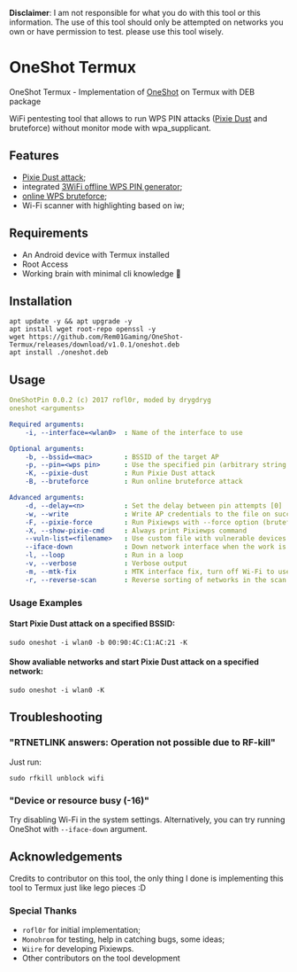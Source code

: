 **Disclaimer**: I am not responsible for what you do with this tool or this information. The use of this tool should only be attempted on networks you own or have permission to test. please use this tool wisely.

# OneShot Termux
OneShot Termux - Implementation of  [OneShot](https://github.com/drygdryg/OneShot) on Termux with DEB package

WiFi pentesting tool that allows to run WPS PIN attacks ([Pixie Dust](https://forums.kali.org/showthread.php?24286-WPS-Pixie-Dust-Attack-Offline-WPS-Attack) and bruteforce) without monitor mode with wpa_supplicant.

## Features
- [Pixie Dust attack](https://forums.kali.org/showthread.php?24286-WPS-Pixie-Dust-Attack-Offline-WPS-Attack);
- integrated [3WiFi offline WPS PIN generator](https://3wifi.stascorp.com/wpspin);
- [online WPS bruteforce](https://sviehb.files.wordpress.com/2011/12/viehboeck_wps.pdf);
- Wi-Fi scanner with highlighting based on iw;

## Requirements
- An Android device with Termux installed
- Root Access
- Working brain with minimal cli knowledge 🧠 

## Installation
```shell
apt update -y && apt upgrade -y
apt install wget root-repo openssl -y
wget https://github.com/Rem01Gaming/OneShot-Termux/releases/download/v1.0.1/oneshot.deb
apt install ./oneshot.deb
```

## Usage
```yaml
OneShotPin 0.0.2 (c) 2017 rofl0r, moded by drygdryg
oneshot <arguments>

Required arguments:
    -i, --interface=<wlan0>  : Name of the interface to use

Optional arguments:
    -b, --bssid=<mac>        : BSSID of the target AP
    -p, --pin=<wps pin>      : Use the specified pin (arbitrary string or 4/8 digit pin)
    -K, --pixie-dust         : Run Pixie Dust attack
    -B, --bruteforce         : Run online bruteforce attack

Advanced arguments:
    -d, --delay=<n>          : Set the delay between pin attempts [0]
    -w, --write              : Write AP credentials to the file on success
    -F, --pixie-force        : Run Pixiewps with --force option (bruteforce full range)
    -X, --show-pixie-cmd     : Always print Pixiewps command
    --vuln-list=<filename>   : Use custom file with vulnerable devices list ['vulnwsc.txt']
    --iface-down             : Down network interface when the work is finished
    -l, --loop               : Run in a loop
    -v, --verbose            : Verbose output
    -m, --mtk-fix            : MTK interface fix, turn off Wi-Fi to use this
    -r, --reverse-scan       : Reverse sorting of networks in the scan. Useful on small displays
```

### Usage Examples
#### Start Pixie Dust attack on a specified BSSID:
```shell
sudo oneshot -i wlan0 -b 00:90:4C:C1:AC:21 -K
```
#### Show avaliable networks and start Pixie Dust attack on a specified network:
```shell
sudo oneshot -i wlan0 -K
```

## Troubleshooting
### "RTNETLINK answers: Operation not possible due to RF-kill"
 Just run:
```shell
sudo rfkill unblock wifi
```
### "Device or resource busy (-16)"
Try disabling Wi-Fi in the system settings. Alternatively, you can try running OneShot with ```--iface-down``` argument.

## Acknowledgements
Credits to contributor on this tool, the only thing I done is implementing this tool to Termux just like lego pieces :D
### Special Thanks
* `rofl0r` for initial implementation;
* `Monohrom` for testing, help in catching bugs, some ideas;
* `Wiire` for developing Pixiewps.
* Other contributors on the tool development
